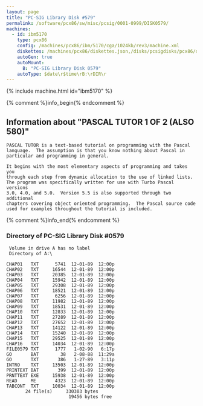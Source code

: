 ```yaml
---
layout: page
title: "PC-SIG Library Disk #579"
permalink: /software/pcx86/sw/misc/pcsig/0001-0999/DISK0579/
machines:
  - id: ibm5170
    type: pcx86
    config: /machines/pcx86/ibm/5170/cga/1024kb/rev3/machine.xml
    diskettes: /machines/pcx86/diskettes.json,/disks/pcsigdisks/pcx86/diskettes.json
    autoGen: true
    autoMount:
      B: "PC-SIG Library Disk 0579"
    autoType: $date\r$time\rB:\rDIR\r
---
```


{% include machine.html id="ibm5170" %}

{% comment %}info_begin{% endcomment %}

## Information about "PASCAL TUTOR 1 OF 2 (ALSO 580)"

    PASCAL TUTOR is a text-based tutorial on programming with the Pascal
    language.  The assumption is that you know nothing about Pascal in
    particular and programming in general.
    
    It begins with the most elementary aspects of programming and takes you
    through each step from dynamic allocation to the use of linked lists.
    The program was specifically written for use with Turbo Pascal versions
    3.0, 4.0, and 5.0.  Version 5.5 is also supported through two additional
    chapters covering object oriented programming.  The Pascal source code
    used for examples throughout the tutorial is included.
{% comment %}info_end{% endcomment %}


### Directory of PC-SIG Library Disk #0579

     Volume in drive A has no label
     Directory of A:\

    CHAP01   TXT      5741  12-01-89  12:00p
    CHAP02   TXT     16544  12-01-89  12:00p
    CHAP03   TXT     20385  12-01-89  12:00p
    CHAP04   TXT     15942  12-01-89  12:00p
    CHAP05   TXT     29308  12-01-89  12:00p
    CHAP06   TXT     18521  12-01-89  12:00p
    CHAP07   TXT      6256  12-01-89  12:00p
    CHAP08   TXT     11982  12-01-89  12:00p
    CHAP09   TXT     18531  12-01-89  12:00p
    CHAP10   TXT     12833  12-01-89  12:00p
    CHAP11   TXT     27289  12-01-89  12:00p
    CHAP12   TXT     27652  12-01-89  12:00p
    CHAP13   TXT     14122  12-01-89  12:00p
    CHAP14   TXT     15240  12-01-89  12:00p
    CHAP15   TXT     29525  12-01-89  12:00p
    CHAP16   TXT     14034  12-01-89  12:00p
    FILE0579 TXT      1777   1-02-90   6:17p
    GO       BAT        38   2-08-88  11:29a
    GO       TXT       386   1-27-89   3:11p
    INTRO    TXT     13503  12-01-89  12:00p
    PRINTEXT BAT       399  12-01-89  12:00p
    PRNTTEXT EXE     15938  12-01-89  12:00p
    READ     ME       4323  12-01-89  12:00p
    TABCONT  TXT     10034  12-01-89  12:00p
           24 file(s)     330303 bytes
                           19456 bytes free
